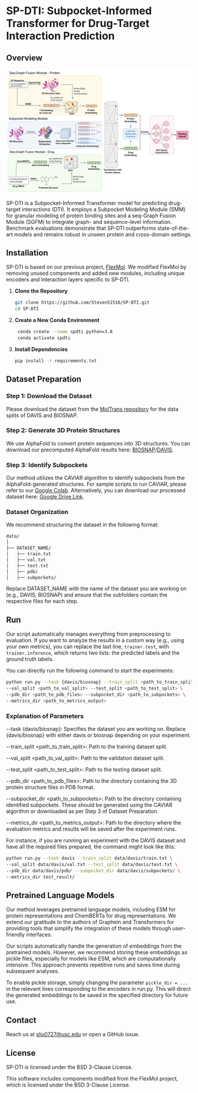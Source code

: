 # SP-DTI: Subpocket-Informed Transformer for Drug-Target Interaction Prediction

## Overview

<p align="center">
  <img src="images/SP-DTI.png" alt="SP-DTI Overview" width="600px" />
</p>

SP-DTI is a Subpocket-Informed Transformer model for predicting drug-target interactions (DTI). It employs a Subpocket Modeling Module (SMM) for granular modeling of protein binding sites and a seq-Graph Fusion Module (SGFM) to integrate graph- and sequence-level information. Benchmark evaluations demonstrate that SP-DTI outperforms state-of-the-art models and remains robust in unseen protein and cross-domain settings.

## Installation
SP-DTI is based on our previous project, [FlexMol](https://github.com/Steven51516/FlexMol/). We modified FlexMol by removing unused components and added new modules, including unique encoders and interaction layers specific to SP-DTI.
 
1. **Clone the Repository**

   ```bash
   git clone https://github.com/Steven51516/SP-DTI.git
   cd SP-DTI
   ```

2. **Create a New Conda Environment**

   ```bash
    conda create --name spdti python=3.8
    conda activate spdti
   ```
2. **Install Dependencies**
   ```bash
   pip install -r requirements.txt
   ```

## Dataset Preparation

### Step 1: Download the Dataset
Please download the dataset from the [MolTrans repository](https://github.com/kexinhuang12345/MolTrans?tab=readme-ov-file) for the data splits of DAVIS and BIOSNAP.

### Step 2: Generate 3D Protein Structures
We use AlphaFold to convert protein sequences into 3D structures. You can download our precomputed AlphaFold results here: [BIOSNAP](https://drive.google.com/file/d/1bldeecpr5g9Q-qlTeHjdm5Z0MYG2j2Oa/view?usp=sharing)/[DAVIS](https://drive.google.com/file/d/198p6QG_WuSAl425y1OXtfR8TFunQbX6v/view?usp=sharing).

### Step 3: Identify Subpockets
Our method utilizes the CAVIAR algorithm to identify subpockets from the AlphaFold-generated structures. For sample scripts to run CAVIAR, please refer to our [Google Colab](https://colab.research.google.com/drive/1H2-uZiczJNkzgtFVR4Lq-oR99olTstlu?usp=sharing). Alternatively, you can download our processed dataset here: [Google Drive Link](https://drive.google.com/file/d/1hvQR5iB9QW_xEyBMhQp0cZtJlk2QEXN_/view?usp=sharing).

### Dataset Organization
We recommend structuring the dataset in the following format:

```plaintext
data/
│
├── DATASET_NAME/
│   ├── train.txt
│   ├── val.txt
│   ├── test.txt
│   ├── pdb/
│   ├── subpockets/
```
Replace DATASET_NAME with the name of the dataset you are working on (e.g., DAVIS, BIOSNAP) and ensure that the subfolders contain the respective files for each step.

## Run
Our script automatically manages everything from preprocessing to evaluation. If you want to analyze the results in a custom way (e.g., using your own metrics), you can replace the last line, `trainer.test`, with `trainer.inference`, which returns two lists: the predicted labels and the ground truth labels.

You can directly run the following command to start the experiments:

```bash
python run.py --task {davis/biosnap} --train_split <path_to_train_split> \
--val_split <path_to_val_split> --test_split <path_to_test_split> \
--pdb_dir <path_to_pdb_files> --subpocket_dir <path_to_subpockets> \
--metrics_dir <path_to_metrics_output>
```

### Explanation of Parameters
--task {davis/biosnap}: Specifies the dataset you are working on. Replace {davis/biosnap} with either davis or biosnap depending on your experiment.

--train_split <path_to_train_split>: Path to the training dataset split.

--val_split <path_to_val_split>: Path to the validation dataset split.

--test_split <path_to_test_split>: Path to the testing dataset split.

--pdb_dir <path_to_pdb_files>: Path to the directory containing the 3D protein structure files in PDB format. 

--subpocket_dir <path_to_subpockets>: Path to the directory containing identified subpockets. These should be generated using the CAVIAR algorithm or downloaded as per Step 3 of Dataset Preparation.

--metrics_dir <path_to_metrics_output>: Path to the directory where the evaluation metrics and results will be saved after the experiment runs.

For instance, if you are running an experiment with the DAVIS dataset and have all the required files prepared, the command might look like this:

```bash
python run.py --task davis --train_split data/davis/train.txt \
--val_split data/davis/val.txt --test_split data/davis/test.txt \
--pdb_dir data/davis/pdb/ --subpocket_dir data/davis/subpockets/ \
--metrics_dir test_result/
```

## Pretrained Language Models
Our method leverages pretrained language models, including ESM for protein representations and ChemBERTa for drug representations. We extend our gratitude to the authors of Graphein and Transformers for providing tools that simplify the integration of these models through user-friendly interfaces.

Our scripts automatically handle the generation of embeddings from the pretrained models. However, we recommend storing these embeddings as pickle files, especially for models like ESM, which are computationally intensive. This approach prevents repetitive runs and saves time during subsequent analyses.

To enable pickle storage, simply changing the parameter `pickle_dir = ...` in the relevant lines corresponding to the encoders in run.py. This will direct the generated embeddings to be saved in the specified directory for future use.

## Contact
Reach us at [sliu0727@usc.edu](mailto:sliu0727@usc.edu) or open a GitHub issue.

## License
SP-DTI is licensed under the BSD 3-Clause License.

This software includes components modified from the FlexMol project, which is licensed under the BSD 3-Clause License.